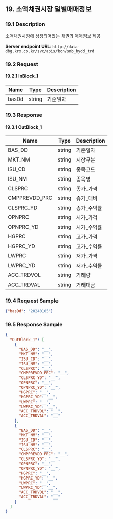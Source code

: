## 19. 소액채권시장 일별매매정보

### 19.1 Description
소액채권시장에 상장되어있는 채권의 매매정보 제공

**Server endpoint URL**: `http://data-dbg.krx.co.kr/svc/apis/bon/smb_bydd_trd`

### 19.2 Request

#### 19.2.1 InBlock_1
| Name   | Type   | Description |
|--------|--------|-------------|
| basDd  | string | 기준일자    |

### 19.3 Response

#### 19.3.1 OutBlock_1
| Name            | Type   | Description    |
|-----------------|--------|----------------|
| BAS_DD          | string | 기준일자       |
| MKT_NM          | string | 시장구분       |
| ISU_CD          | string | 종목코드       |
| ISU_NM          | string | 종목명         |
| CLSPRC          | string | 종가_가격      |
| CMPPREVDD_PRC   | string | 종가_대비      |
| CLSPRC_YD       | string | 종가_수익률    |
| OPNPRC          | string | 시가_가격      |
| OPNPRC_YD       | string | 시가_수익률    |
| HGPRC           | string | 고가_가격      |
| HGPRC_YD        | string | 고가_수익률    |
| LWPRC           | string | 저가_가격      |
| LWPRC_YD        | string | 저가_수익률    |
| ACC_TRDVOL      | string | 거래량         |
| ACC_TRDVAL      | string | 거래대금       |

### 19.4 Request Sample
```json
{"basDd": "20240105"}
```

### 19.5 Response Sample
```json
{
  "OutBlock_1": [
    {
      "BAS_DD": "__",
      "MKT_NM": "__",
      "ISU_CD": "__",
      "ISU_NM": "__",
      "CLSPRC": "__",
      "CMPPREVDD_PRC": "__",
      "CLSPRC_YD": "__",
      "OPNPRC": "__",
      "OPNPRC_YD": "__",
      "HGPRC": "__",
      "HGPRC_YD": "__",
      "LWPRC": "__",
      "LWPRC_YD": "__",
      "ACC_TRDVOL": "__",
      "ACC_TRDVAL": "__"
    },
    {
      "BAS_DD": "__",
      "MKT_NM": "__",
      "ISU_CD": "__",
      "ISU_NM": "__",
      "CLSPRC": "__",
      "CMPPREVDD_PRC": "__",
      "CLSPRC_YD": "__",
      "OPNPRC": "__",
      "OPNPRC_YD": "__",
      "HGPRC": "__",
      "HGPRC_YD": "__",
      "LWPRC": "__",
      "LWPRC_YD": "__",
      "ACC_TRDVOL": "__",
      "ACC_TRDVAL": "__"
    }
  ]
}
```
